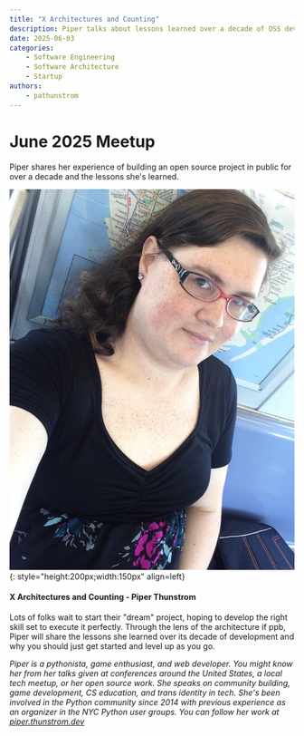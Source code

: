 ```yaml
---
title: "X Architectures and Counting"
description: Piper talks about lessons learned over a decade of OSS development
date: 2025-06-03
categories:
    - Software Engineering
    - Software Architecture
    - Startup
authors:
    - pathunstrom
---
```


# June 2025 Meetup

Piper shares her experience of building an open source project in public for over a decade and the lessons she's learned.

<!-- more -->
![Piper Thunstrom Avatar](../../assets/images/piper-thunstrom.jpg){: style="height:200px;width:150px" align=left}

#### X Architectures and Counting - Piper Thunstrom

Lots of folks wait to start their "dream" project, hoping to develop the right skill set to execute it perfectly. Through the lens of the architecture if ppb, Piper will share the lessons she learned over its decade of development and why you should just get started and level up as you go.

*Piper is a pythonista, game enthusiast, and web developer. You might know her from her talks given at conferences around the United States, a local tech meetup, or her open source work. She speaks on community building, game development, CS education, and trans identity in tech. She's been involved in the Python community since 2014 with previous experience as an organizer in the NYC Python user groups. You can follow her work at [piper.thunstrom.dev](https://piper.thunstrom.dev/)*
